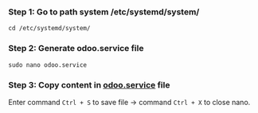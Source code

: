 ### Step 1: Go to path system /etc/systemd/system/
```
cd /etc/systemd/system/
```

### Step 2: Generate odoo.service file
```
sudo nano odoo.service
```

### Step 3: Copy content in [odoo.service]() file
Enter command `Ctrl + S` to save file -> command `Ctrl + X` to close nano.
